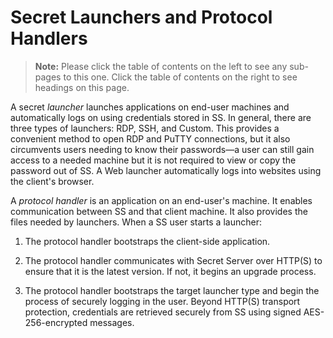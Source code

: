 [title]: # (Secret Launchers and Protocol Handlers)
[tags]: # (Launcher, protocol handler)
[priority]: # (1000)

# Secret Launchers and Protocol Handlers

> **Note:** Please click the table of contents on the left to see any sub-pages to this one. Click the table of contents on the right to see headings on this page.

A secret _launcher_ launches applications on end-user machines and automatically logs on using credentials stored in SS.  In general, there are three types of launchers: RDP, SSH, and Custom. This provides a convenient method to open RDP and PuTTY connections, but it also circumvents users needing to know their passwords—a user can still gain access to a needed machine but it is not required to view or copy the password out of SS. A Web launcher automatically logs into websites using the client's browser.

A *protocol handler* is an application on an end-user's machine. It enables communication between SS and that client machine. It also provides the files needed by launchers. When a SS user starts a launcher:

1. The protocol handler bootstraps the client-side application.

1. The protocol handler communicates with Secret Server over HTTP(S) to ensure that it is the latest version. If not, it begins an upgrade process.

1. The protocol handler bootstraps the target launcher type and begin the process of securely logging in the user. Beyond HTTP(S) transport protection, credentials are retrieved securely from SS using signed AES-256-encrypted messages.

